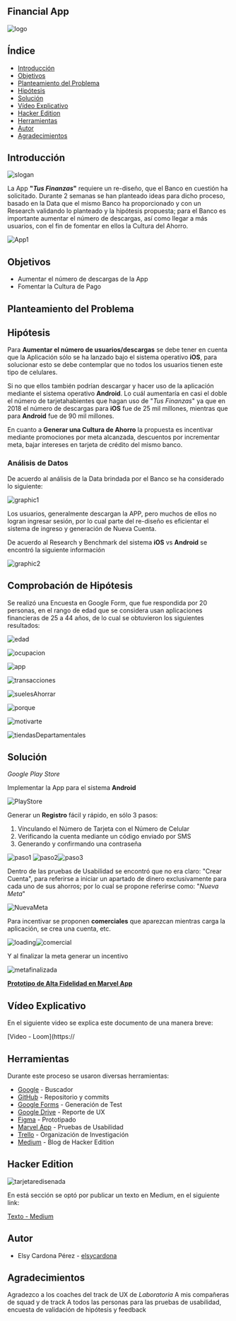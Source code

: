 ## Financial App

![logo](https://github.com/elsycardona/FinancialApp/blob/master/imagenes/LogoTus.png)

## Índice

- [Introducción](#Introducción)
- [Objetivos](#Objetivos)
- [Planteamiento del Problema](#Planteamiento-del-Problema)
- [Hipótesis](#Hipótesis)
- [Solución](#Solución)
- [Vídeo Explicativo](#Vídeo-Explicativo)
- [Hacker Edition](#Hacker-Edition)
- [Herramientas](#Herramientas)
- [Autor](#Autor)
- [Agradecimientos](#agradecimientos)

## Introducción

![slogan](https://github.com/elsycardona/FinancialApp/blob/master/imagenes/sloganbanco.png)


La App **"_Tus Finanzas_"** requiere un re-diseño, que el Banco en cuestión ha solicitado.
Durante 2 semanas se han planteado ideas para dicho proceso, basado en la Data que el mismo Banco ha proporcionado y con un Research validando lo planteado y la hipótesis propuesta; para el Banco es importante aumentar el número de descargas, así como llegar a más usuarios, con el fin de fomentar en ellos la Cultura del Ahorro.

![App1](https://github.com/elsycardona/FinancialApp/blob/master/imagenes/hometarjeta.png?raw=true)


## Objetivos

* Aumentar el número de descargas de la App
* Fomentar la Cultura de Pago

## Planteamiento del Problema

## Hipótesis

Para **Aumentar el número de usuarios/descargas** se debe tener en cuenta que la Aplicación sólo se ha lanzado bajo el sistema operativo **iOS**, para solucionar esto se debe contemplar que no todos los usuarios tienen este tipo de celulares.

Si no que ellos también podrían descargar y hacer uso de la aplicación mediante el sistema operativo **Android**. Lo cuál aumentaría en casi el doble el número de tarjetahabientes que hagan uso de "_Tus Finanzas_" ya que en 2018 el número de descargas para **iOS** fue de 25 mil millones, mientras que para **Android** fue de 90 mil millones.

En cuanto a **Generar una Cultura de Ahorro** la propuesta es incentivar mediante promociones por meta alcanzada, descuentos por incrementar meta, bajar intereses  en tarjeta de crédito del mismo banco.

### Análisis de Datos

De acuerdo al análisis de la Data brindada por el Banco se ha considerado lo siguiente:

![graphic1](https://github.com/elsycardona/FinancialApp/blob/master/imagenes/descargaVsTiempo.png)

Los usuarios, generalmente descargan la APP, pero muchos de ellos no logran ingresar sesión, por lo cual parte del re-diseño es eficientar el sistema de ingreso y generación de Nueva Cuenta.


De acuerdo al Research y Benchmark del sistema **iOS** vs **Android** se encontró la siguiente información

![graphic2](https://github.com/elsycardona/FinancialApp/blob/master/imagenes/playstoredownloads.png)

## Comprobación de Hipótesis

Se realizó una Encuesta en Google Form, que fue respondida por 20 personas, en el rango de edad que se considera usan aplicaciones financieras de 25 a 44 años, de lo cual se obtuvieron los siguientes resultados:

![edad](https://github.com/elsycardona/FinancialApp/blob/master/imagenes/edad.png?raw=true)

![ocupacion](https://github.com/elsycardona/FinancialApp/blob/master/imagenes/ocupacion.png?raw=true)

![app](https://github.com/elsycardona/FinancialApp/blob/master/imagenes/utilizacionAppBanco.png?raw=true)

![transacciones](https://github.com/elsycardona/FinancialApp/blob/master/imagenes/transacciones.png?raw=true)

![suelesAhorrar](https://github.com/elsycardona/FinancialApp/blob/master/imagenes/suelesAhorrar.png?raw=true)

![porque](https://github.com/elsycardona/FinancialApp/blob/master/imagenes/porque.jpg?raw=true)

![motivarte](https://github.com/elsycardona/FinancialApp/blob/master/imagenes/motivacion.jpg?raw=true)

![tiendasDepartamentales](https://github.com/elsycardona/FinancialApp/blob/master/imagenes/tiendasDepartamentales.png?raw=true)

## Solución

_Google Play Store_

Implementar la App para el sistema **Android**

![PlayStore](https://github.com/elsycardona/FinancialApp/blob/master/imagenes/playstore.png)

Generar un **Registro** fácil y rápido, en sólo 3 pasos:

1. Vínculando el Número de Tarjeta con el Número de Celular
2. Verificando la cuenta mediante un código enviado por SMS
3. Generando y confirmando una contraseña

![paso1](https://github.com/elsycardona/FinancialApp/blob/master/imagenes/paso1.png?raw=true) ![paso2](https://github.com/elsycardona/FinancialApp/blob/master/imagenes/paso2.png?raw=true)![paso3](https://github.com/elsycardona/FinancialApp/blob/master/imagenes/paso3.png?raw=true)

Dentro de las pruebas de Usabilidad se encontró que no era claro: "Crear Cuenta", para referirse a iniciar un apartado de dinero exclusivamente para cada uno de sus ahorros; por lo cual se propone referirse como: "_Nueva Meta_"

![NuevaMeta](https://github.com/elsycardona/FinancialApp/blob/master/imagenes/metaicono.png)

Para incentivar se proponen **comerciales** que aparezcan mientras carga la aplicación, se crea una cuenta, etc.

![loading](https://github.com/elsycardona/FinancialApp/blob/master/imagenes/loading.png?raw=true)![comercial](https://github.com/elsycardona/FinancialApp/blob/master/imagenes/comercial.png?raw=true)

Y al finalizar la meta generar un incentivo

![metafinalizada](https://github.com/elsycardona/FinancialApp/blob/master/imagenes/metafinalizada.png?raw=true)

[ **Prototipo de Alta Fidelidad en Marvel App** ](https://marvelapp.com/ahiidie)

## Vídeo Explicativo

En el siguiente video se explica este documento de una manera breve: 

[Video - Loom](https://

## Herramientas

Durante este proceso se usaron diversas herramientas:
- [Google](https://www.google.com/) - Buscador
- [GitHub](https://github.com/) - Repositorio y commits
- [Google Forms](https://www.google.com/forms/about/) - Generación de Test
- [Google Drive](https://www.google.com/intl/es-419/drive/) - Reporte de UX
- [Figma](https://www.figma.com/) - Prototipado
- [Marvel App](https://marvelapp.com/) - Pruebas de Usabilidad
- [Trello](https://trello.com) - Organización de Investigación
- [Medium](https://medium.com/) - Blog de Hacker Edition

## Hacker Edition

![tarjetaredisenada](https://github.com/elsycardona/FinancialApp/blob/master/imagenes/tarjeta.png?raw=true)

En está sección se optó por publicar un texto en Medium, en el siguiente link:

[Texto - Medium](https://medium.com/@elsycp/dise%C3%B1ando-el-re-dise%C3%B1o-735aef2fb1f)

## Autor

- Elsy Cardona Pérez - [elsycardona](https://github.com/elsycardona/)

## Agradecimientos

Agradezco a los coaches del track de UX de _Laboratoria_
A mis compañeras de squad y de track
A todos las personas para las pruebas de usabilidad, encuesta de validación de hipótesis y feedback


